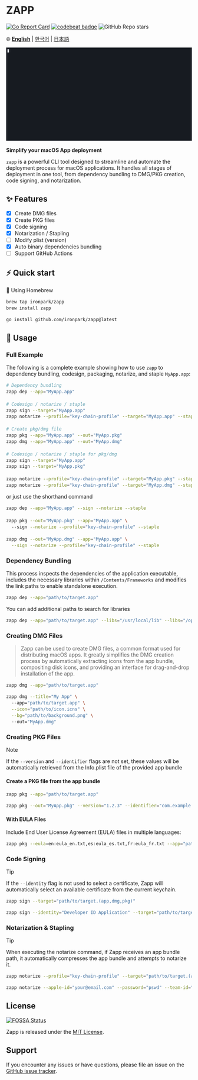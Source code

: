 # ZAPP

[![Go Report Card](https://goreportcard.com/badge/github.com/ironpark/zapp)](https://goreportcard.com/report/github.com/ironpark/zapp)
[![codebeat badge](https://codebeat.co/badges/6b004587-036c-4324-bc97-c2e76d58b474)](https://codebeat.co/projects/github-com-ironpark-zapp-main)
![GitHub Repo stars](https://img.shields.io/github/stars/ironpark/zapp)


🌐 [**English**](README.md) | [한국어](README.ko.md) | [日本語](README.ja.md)

![asd](/docs/demo.gif)

**Simplify your macOS App deployment**

`zapp` is a powerful CLI tool designed to streamline and automate the deployment process for macOS applications. It handles all stages of deployment in one tool, from dependency bundling to DMG/PKG creation, code signing, and notarization.

## ✨ Features

- [x] Create DMG files
- [x] Create PKG files
- [x] Code signing
- [x] Notarization / Stapling
- [ ] Modify plist (version)
- [x] Auto binary dependencies bundling
- [ ] Support GitHub Actions

## ⚡️ Quick start
🍺 Using Homebrew
```bash
brew tap ironpark/zapp
brew install zapp
```
```bash
go install github.com/ironpark/zapp@latest
```

## 📖 Usage

### Full Example
The following is a complete example showing how to use `zapp` to dependency bundling, codesign, packaging, notarize, and staple `MyApp.app`:

```bash
# Dependency bundling
zapp dep --app="MyApp.app"

# Codesign / notarize / staple
zapp sign --target="MyApp.app"
zapp notarize --profile="key-chain-profile" --target="MyApp.app" --staple

# Create pkg/dmg file
zapp pkg --app="MyApp.app" --out="MyApp.pkg"
zapp dmg --app="MyApp.app" --out="MyApp.dmg"

# Codesign / notarize / staple for pkg/dmg
zapp sign --target="MyApp.app"
zapp sign --target="MyApp.pkg"

zapp notarize --profile="key-chain-profile" --target="MyApp.pkg" --staple
zapp notarize --profile="key-chain-profile" --target="MyApp.dmg" --staple
```
or just use the shorthand command
```bash
zapp dep --app="MyApp.app" --sign --notarize --staple

zapp pkg --out="MyApp.pkg" --app="MyApp.app" \ 
  --sign --notarize --profile="key-chain-profile" --staple

zapp dmg --out="MyApp.dmg" --app="MyApp.app" \
  --sign --notarize --profile="key-chain-profile" --staple
```

### Dependency Bundling
This process inspects the dependencies of the application executable, includes the necessary libraries within `/Contents/Frameworks` and modifies the link paths to enable standalone execution.

```bash
zapp dep --app="path/to/target.app"
```
You can add additional paths to search for libraries
```bash
zapp dep --app="path/to/target.app" --libs="/usr/local/lib" --libs="/opt/homebrew/Cellar/ffmpeg/7.0.2/lib"
```


### Creating DMG Files

> Zapp can be used to create DMG files, a common format used for distributing macOS apps.
It greatly simplifies the DMG creation process by automatically extracting icons from the app bundle, compositing disk icons, and providing an interface for drag-and-drop installation of the app.


```bash
zapp dmg --app="path/to/target.app"
```

```bash
zapp dmg --title="My App" \ 
  --app="path/to/target.app" \
  --icon="path/to/icon.icns" \
  --bg="path/to/background.png" \ 
  --out="MyApp.dmg"
```

### Creating PKG Files

> [!NOTE]
> 
> If the `--version` and `--identifier` flags are not set, these values will be automatically retrieved from the Info.plist file of the provided app bundle

#### Create a PKG file from the app bundle
```bash
zapp pkg --app="path/to/target.app"
```

```bash
zapp pkg --out="MyApp.pkg" --version="1.2.3" --identifier="com.example.myapp" --app="path/to/target.app"
```

#### With EULA Files

Include End User License Agreement (EULA) files in multiple languages:

```bash
zapp pkg --eula=en:eula_en.txt,es:eula_es.txt,fr:eula_fr.txt --app="path/to/target.app" 
```
### Code Signing

> [!TIP]
> 
> If the `--identity` flag is not used to select a certificate, Zapp will automatically select an available certificate from the current keychain.

```bash
zapp sign --target="path/to/target.(app,dmg,pkg)"
```
```bash
zapp sign --identity="Developer ID Application" --target="path/to/target.(app,dmg,pkg)"
```

### Notarization & Stapling
> [!TIP]
> 
> When executing the notarize command, if Zapp receives an app bundle path, it automatically compresses the app bundle and attempts to notarize it.

```bash
zapp notarize --profile="key-chain-profile" --target="path/to/target.(app,dmg,pkg)" --staple
```

```bash
zapp notarize --apple-id="your@email.com" --password="pswd" --team-id="XXXXX" --target="path/to/target.(app,dmg,pkg)" --staple
```

## License
[![FOSSA Status](https://app.fossa.com/api/projects/git%2Bgithub.com%2Fironpark%2Fzapp.svg?type=large&issueType=license)](https://app.fossa.com/projects/git%2Bgithub.com%2Fironpark%2Fzapp?ref=badge_large&issueType=license)

Zapp is released under the [MIT License](LICENSE).

## Support

If you encounter any issues or have questions, please file an issue on the [GitHub issue tracker](https://github.com/ironpark/zapp/issues).
